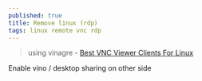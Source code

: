 ```yaml
---
published: true
title: Remove linux (rdp)
tags: linux remote vnc rdp
---
```

> using vinagre - [Best VNC Viewer Clients For Linux](https://www.poftut.com/best-vnc-viewer-clients-linux/)

Enable vino / desktop sharing on other side
